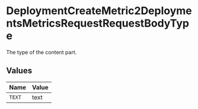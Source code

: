 # DeploymentCreateMetric2DeploymentsMetricsRequestRequestBodyType

The type of the content part.


## Values

| Name   | Value  |
| ------ | ------ |
| `TEXT` | text   |